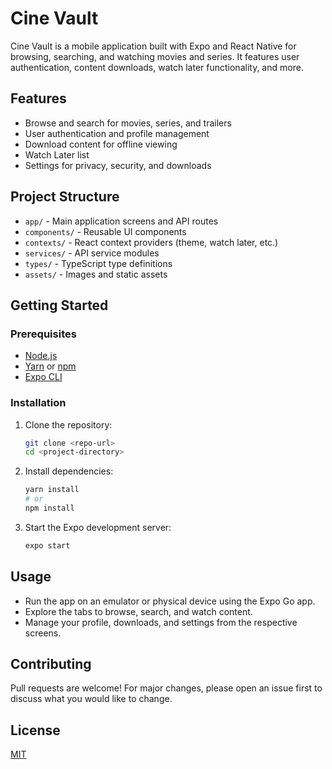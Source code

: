 # Cine Vault

Cine Vault is a mobile application built with Expo and React Native for browsing, searching, and watching movies and series. It features user authentication, content downloads, watch later functionality, and more.

## Features
- Browse and search for movies, series, and trailers
- User authentication and profile management
- Download content for offline viewing
- Watch Later list
- Settings for privacy, security, and downloads

## Project Structure
- `app/` - Main application screens and API routes
- `components/` - Reusable UI components
- `contexts/` - React context providers (theme, watch later, etc.)
- `services/` - API service modules
- `types/` - TypeScript type definitions
- `assets/` - Images and static assets

## Getting Started

### Prerequisites
- [Node.js](https://nodejs.org/)
- [Yarn](https://yarnpkg.com/) or [npm](https://www.npmjs.com/)
- [Expo CLI](https://docs.expo.dev/get-started/installation/)

### Installation
1. Clone the repository:
   ```sh
   git clone <repo-url>
   cd <project-directory>
   ```
2. Install dependencies:
   ```sh
   yarn install
   # or
   npm install
   ```
3. Start the Expo development server:
   ```sh
   expo start
   ```

## Usage
- Run the app on an emulator or physical device using the Expo Go app.
- Explore the tabs to browse, search, and watch content.
- Manage your profile, downloads, and settings from the respective screens.

## Contributing
Pull requests are welcome! For major changes, please open an issue first to discuss what you would like to change.

## License
[MIT](LICENSE) 